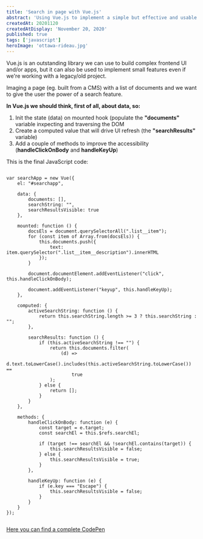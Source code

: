 ```yaml
---
title: 'Search in page with Vue.js'
abstract: 'Using Vue.js to implement a simple but effective and usable search in page.'
createdAt: 20201120
createdAtDisplay: 'November 20, 2020'
published: true
tags: ['javascript']
heroImage: 'ottawa-rideau.jpg'
---
```


Vue.js is an outstanding library we can use to build complex frontend UI and/or apps, but it can also be used to implement small features even if we're working with a legacy/old project.

Imaging a page (eg. built from a CMS) with a list of documents and we want to give the user the power of a search feature.

**In Vue.js we should think, first of all, about data, so:**

1. Init the state (data) on mounted hook (populate the **"documents"** variable inxpecting and traversing the DOM
2. Create a computed value that will drive UI refresh (the **"searchResults"** variable)
3. Add a couple of methods to improve the accessibility (**handleClickOnBody** and **handleKeyUp**)

This is the final JavaScript code:

<pre><code class="js">
var searchApp = new Vue({
	el: "#searchapp",

	data: {
		documents: [],
		searchString: "",
		searchResultsVisible: true
	},

	mounted: function () {
		docsEls = document.querySelectorAll(".list__item");
		for (const item of Array.from(docsEls)) {
			this.documents.push({
				text: item.querySelector(".list__item__description").innerHTML
			});
		}

		document.documentElement.addEventListener("click", this.handleClickOnBody);

		document.addEventListener("keyup", this.handleKeyUp);
	},

	computed: {
		activeSearchString: function () {
			return this.searchString.length >= 3 ? this.searchString : "";
		},

		searchResults: function () {
			if (this.activeSearchString !== "") {
				return this.documents.filter(
					(d) =>
						d.text.toLowerCase().includes(this.activeSearchString.toLowerCase()) ==
						true
				);
			} else {
				return [];
			}
		}
	},

	methods: {
		handleClickOnBody: function (e) {
			const target = e.target;
			const searchEl = this.$refs.searchEl;

			if (target !== searchEl && !searchEl.contains(target)) {
				this.searchResultsVisible = false;
			} else {
				this.searchResultsVisible = true;
			}
		},

		handleKeyUp: function (e) {
			if (e.key === "Escape") {
				this.searchResultsVisible = false;
			}
		}
	}
});

</code></pre>

<a class="link--styled" href="https://codepen.io/aberry/pen/XWKvWBL" target="_blank">Here you can find a complete CodePen</a>
